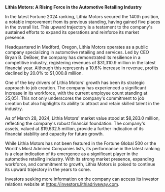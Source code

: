 **Lithia Motors: A Rising Force in the Automotive Retailing Industry**

In the latest Fortune 2024 ranking, Lithia Motors secured the 140th position, a notable improvement from its previous standing, having gained five places in the overall list. This upward trajectory is a testament to the company's sustained efforts to expand its operations and reinforce its market presence.

Headquartered in Medford, Oregon, Lithia Motors operates as a public company specializing in automotive retailing and services. Led by CEO Bryan B. DeBoer, the company has demonstrated its resilience in a competitive industry, registering revenues of $31,310.9 million in the latest financial year. Although this represents a 10.6% increase in revenue, profits declined by 20.0% to $1,000.8 million.

One of the key drivers of Lithia Motors' growth has been its strategic approach to job creation. The company has experienced a significant increase in its workforce, with the current employee count standing at 25,051. This not only underscores the company's commitment to job creation but also highlights its ability to attract and retain skilled talent in the industry.

As of March 28, 2024, Lithia Motors' market value stood at $8,283.0 million, reflecting the company's robust financial foundation. The company's assets, valued at $19,632.5 million, provide a further indication of its financial stability and capacity for future growth.

While Lithia Motors has not been featured in the Fortune Global 500 or the World's Most Admired Companies lists, its performance in the latest ranking is a clear indication of its emergence as a significant player in the automotive retailing industry. With its strong market presence, expanding workforce, and commitment to growth, Lithia Motors is poised to continue its upward trajectory in the years to come.

Investors seeking more information on the company can access its investor relations website at https://investors.lithiadriveway.com.